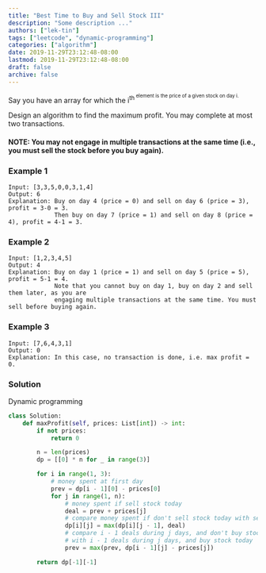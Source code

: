 ```yaml
---
title: "Best Time to Buy and Sell Stock III"
description: "Some description ..."
authors: ["lek-tin"]
tags: ["leetcode", "dynamic-programming"]
categories: ["algorithm"]
date: 2019-11-29T23:12:48-08:00
lastmod: 2019-11-29T23:12:48-08:00
draft: false
archive: false
---
```

Say you have an array for which the i<sup>th<sup> element is the price of a given stock on day i.

Design an algorithm to find the maximum profit. You may complete at most two transactions.

#### NOTE: You may not engage in multiple transactions at the same time (i.e., you must sell the stock before you buy again).

### Example 1
```
Input: [3,3,5,0,0,3,1,4]
Output: 6
Explanation: Buy on day 4 (price = 0) and sell on day 6 (price = 3), profit = 3-0 = 3.
             Then buy on day 7 (price = 1) and sell on day 8 (price = 4), profit = 4-1 = 3.
```

### Example 2
```
Input: [1,2,3,4,5]
Output: 4
Explanation: Buy on day 1 (price = 1) and sell on day 5 (price = 5), profit = 5-1 = 4.
             Note that you cannot buy on day 1, buy on day 2 and sell them later, as you are
             engaging multiple transactions at the same time. You must sell before buying again.
```

### Example 3
```
Input: [7,6,4,3,1]
Output: 0
Explanation: In this case, no transaction is done, i.e. max profit = 0.
```

### Solution
Dynamic programming
```python
class Solution:
    def maxProfit(self, prices: List[int]) -> int:
        if not prices:
            return 0

        n = len(prices)
        dp = [[0] * n for _ in range(3)]

        for i in range(1, 3):
            # money spent at first day
            prev = dp[i - 1][0] - prices[0]
            for j in range(1, n):
                # money spent if sell stock today
                deal = prev + prices[j]
                # compare money spent if don't sell stock today with sell stock today
                dp[i][j] = max(dp[i][j - 1], deal)
                # compare i - 1 deals during j days, and don't buy stock today
                # with i - 1 deals during j days, and buy stock today
                prev = max(prev, dp[i - 1][j] - prices[j])

        return dp[-1][-1]
```